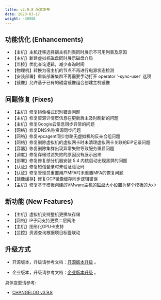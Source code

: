 ```yaml
---
title: v3.9.8 版本发布
date: 2023-03-17
weight: -30908
---
```


## 功能优化 (Enhancements)

- 【主机】主机迁移选择宿主机列表同时展示不可用列表及原因
- 【主机】新建虚拟机磁盘同时展示磁盘介质
- 【监控】优化查询逻辑，减少查询时间
- 【物理机】转换为宿主机的节点不再进行电源状态检测
- 【安装部署】重新部署集群不再需要手动打开 operator '-sync-user' 选项
- 【镜像】允许基于已有的磁盘镜像组合创建主机镜像

## 问题修复 (Fixes)

- 【主机】修复镜像格式识别错误问题
- 【主机】修复资源详情页信息在更新后未及时刷新的问题
- 【主机】修复Google云信息同步异常的问题
- 【网络】修复DNS名称资源同步问题
- 【网络】修复vpcagent同步忽略无虚拟机的反亲合组问题
- 【网络】修复删除虚拟机的虚拟网卡时未清理虚拟网卡关联的EIP记录问题
- 【容器】修复删除集群出现异常失败导致服务重启问题
- 【调度】修复存储过滤失败的原因没有展示出来
- 【部署】修复修复部分机器安装 5.4 内核启动出现黑屏的问题
- 【认证】修复短信登录时未验证验证码
- 【认证】修复管理员重置用户MFA时未重置MFA的恢复问题
- 【镜像缓存】修复GCP镜像缓存同步逻辑错误
- 【主机】修复基于模板创建的VMware主机的磁盘大小设置为整个模板的大小

## 新功能 (New Features)

- 【主机】虚拟机支持整机更换块存储
- 【网络】IP子网支持更换二层网络
- 【主机】图形化GPU卡支持
- 【监控】资源查询根据项目标签联动

## 升级方式

- 开源版本，升级请参考文档：[开源版本升级](https://www.cloudpods.org/zh/docs/setup/upgrade/) 。

- 企业版本，升级请参考文档：[企业版本升级](https://docs.yunion.cn/zh/docs/quick/upgrade/) 。

具体变更请参考:

- [CHANGELOG v3.9.8](https://www.cloudpods.org/zh/docs/development/changelog/release-3.9/3-9-8/)

